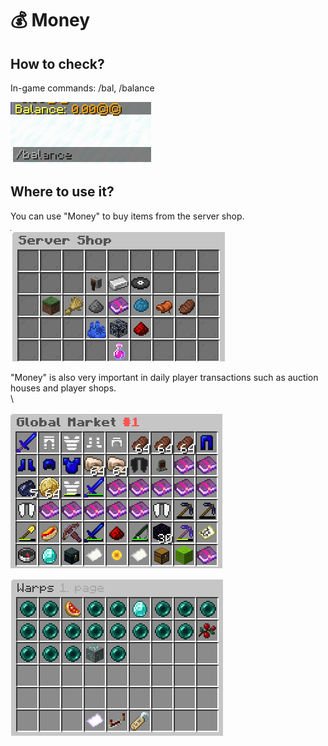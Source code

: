 # 💰 Money

## How to check?

In-game commands: /bal, /balance

![](<../../.gitbook/assets/image (119).png>)

## Where to use it?

You can use "Money" to buy items from the server shop.



![GUI of Server Shop (/shop)](<../../.gitbook/assets/image (82).png>)

"Money" is also very important in daily player transactions such as auction houses and player shops.\
\


![Server Auction House (/ah)](<../../.gitbook/assets/image (142).png>)

![Player Shop Warp GUI (/pw)](<../../.gitbook/assets/image (21).png>)

